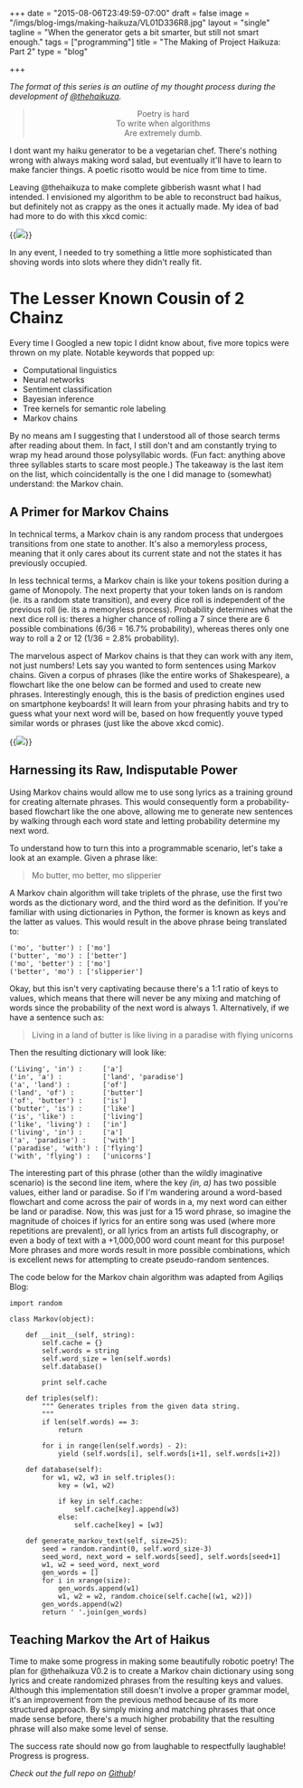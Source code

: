 +++
date = "2015-08-06T23:49:59-07:00"
draft = false
image = "/imgs/blog-imgs/making-haikuza/VL01D336R8.jpg"
layout = "single"
tagline = "When the generator gets a bit smarter, but still not smart enough."
tags = ["programming"]
title = "The Making of Project Haikuza: Part 2"
type = "blog"

+++

_The format of this series is an outline of my thought process during the development of [@thehaikuza](/projects/software/haikuza/)._

<blockquote style="text-align:center">
Poetry is hard
<br>To write when algorithms
<br>Are extremely dumb.
</blockquote>


I dont want my haiku generator to be a vegetarian chef. There's nothing wrong with always making word salad, but eventually it'll have to learn to make fancier things. A poetic risotto would be nice from time to time.

Leaving @thehaikuza to make complete gibberish wasnt what I had intended. I envisioned my algorithm to be able to reconstruct bad haikus, but definitely not as crappy as the ones it actually made. My idea of bad had more to do with this xkcd comic:

{{<img caption="iOS Keyboard Predictions (Source: xkcd.com/1427)" src="/imgs/blog-imgs/making-haikuza/ios_keyboard.png" >}}

In any event, I needed to try something a little more sophisticated than shoving words into slots where they didn't really fit.

# The Lesser Known Cousin of 2 Chainz

Every time I Googled a new topic I didnt know about, five more topics were thrown on my plate. Notable keywords that popped up:

* Computational linguistics
* Neural networks
* Sentiment classification
* Bayesian inference
* Tree kernels for semantic role labeling
* Markov chains

By no means am I suggesting that I understood all of those search terms after reading about them. In fact, I still don't and am constantly trying to wrap my head around those polysyllabic words. (Fun fact: anything above three syllables starts to scare most people.) The takeaway is the last item on the list, which coincidentally is the one I did manage to (somewhat) understand: the Markov chain.

## A Primer for Markov Chains

In technical terms, a Markov chain is any random process that undergoes transitions from one state to another. It's also a memoryless process, meaning that it only cares about its current state and not the states it has previously occupied.

In less technical terms, a Markov chain is like your tokens position during a game of Monopoly. The next property that your token lands on is random (ie. its a random state transition), and every dice roll is independent of the previous roll (ie. its a memoryless process). Probability determines what the next dice roll is: theres a higher chance of rolling a 7 since there are 6 possible combinations (6/36 = 16.7% probability), whereas theres only one way to roll a 2 or 12 (1/36 = 2.8% probability).

The marvelous aspect of Markov chains is that they can work with any item, not just numbers! Lets say you wanted to form sentences using Markov chains. Given a corpus of phrases (like the entire works of Shakespeare), a flowchart like the one below can be formed and used to create new phrases. Interestingly enough, this is the basis of prediction engines used on smartphone keyboards! It will learn from your phrasing habits and try to guess what your next word will be, based on how frequently youve typed similar words or phrases (just like the above xkcd comic).

{{<img caption="Visualization of words forming a Markov chain. (Source: Andrew Cholakian's Blog)" src="/imgs/blog-imgs/making-haikuza/chain.png" >}}

## Harnessing its Raw, Indisputable Power

Using Markov chains would allow me to use song lyrics as a training ground for creating alternate phrases. This would consequently form a probability-based flowchart like the one above, allowing me to generate new sentences by walking through each word state and letting probability determine my next word.

To understand how to turn this into a programmable scenario, let's take a look at an example. Given a phrase like:

> Mo butter, mo better, mo slipperier

A Markov chain algorithm will take triplets of the phrase, use the first two words as the dictionary word, and the third word as the definition. If you're familiar with using dictionaries in Python, the former is known as keys and the latter as values. This would result in the above phrase being translated to:

```
('mo', 'butter') : ['mo']
('butter', 'mo') : ['better']
('mo', 'better') : ['mo']
('better', 'mo') : ['slipperier']
```

Okay, but this isn't very captivating because there's a 1:1 ratio of keys to values, which means that there will never be any mixing and matching of words since the probability of the next word is always 1. Alternatively, if we have a sentence such as:

> Living in a land of butter is like living in a paradise with flying unicorns

Then the resulting dictionary will look like:

```
('Living', 'in') :     ['a']
('in', 'a') :          ['land', 'paradise']
('a', 'land') :        ['of']
('land', 'of') :       ['butter']
('of', 'butter') :     ['is']
('butter', 'is') :     ['like']
('is', 'like') :       ['living']
('like', 'living') :   ['in']
('living', 'in') :     ['a']
('a', 'paradise') :    ['with']
('paradise', 'with') : ['flying']
('with', 'flying') :   ['unicorns']
```

The interesting part of this phrase (other than the wildly imaginative scenario) is the second line item, where the key _(in, a)_ has two possible values, either land or paradise. So if I'm wandering around a word-based flowchart and come across the pair of words in a, my next word can either be land or paradise. Now, this was just for a 15 word phrase, so imagine the magnitude of choices if lyrics for an entire song was used (where more repetitions are prevalent), or all lyrics from an artists full discography, or even a body of text with a +1,000,000 word count meant for this purpose! More phrases and more words result in more possible combinations, which is excellent news for attempting to create pseudo-random sentences.

The code below for the Markov chain algorithm was adapted from Agiliqs Blog:

```
import random

class Markov(object):

    def __init__(self, string):
        self.cache = {}
        self.words = string
        self.word_size = len(self.words)
        self.database()

        print self.cache

    def triples(self):
        """ Generates triples from the given data string.
        """
        if len(self.words) == 3:
            return

        for i in range(len(self.words) - 2):
            yield (self.words[i], self.words[i+1], self.words[i+2])

    def database(self):
        for w1, w2, w3 in self.triples():
            key = (w1, w2)

            if key in self.cache:
                self.cache[key].append(w3)
            else:
                self.cache[key] = [w3]

    def generate_markov_text(self, size=25):
        seed = random.randint(0, self.word_size-3)
        seed_word, next_word = self.words[seed], self.words[seed+1]
        w1, w2 = seed_word, next_word
        gen_words = []
        for i in xrange(size):
            gen_words.append(w1)
            w1, w2 = w2, random.choice(self.cache[(w1, w2)])
        gen_words.append(w2)
        return ' '.join(gen_words)
```

## Teaching Markov the Art of Haikus

Time to make some progress in making some beautifully robotic poetry! The plan for @thehaikuza V0.2 is to create a Markov chain dictionary using song lyrics and create randomized phrases from the resulting keys and values. Although this implementation still doesn't involve a proper grammar model, it's an improvement from the previous method because of its more structured approach. By simply mixing and matching phrases that once made sense before, there's a much higher probability that the resulting phrase will also make some level of sense.

The success rate should now go from laughable to respectfully laughable! Progress is progress.

_Check out the full repo on [Github](https://github.com/justinmklam/project-haikuza)!_
